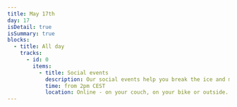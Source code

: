 ```yaml
---
title: May 17th
day: 17
isDetail: true
isSummary: true
blocks:
  - title: All day
    tracks:
      - id: 0
        items:
          - title: Social events
            description: Our social events help you break the ice and meet like-minded people in an informal setting. Even if we're not together in the same place, we won't be alone. So join us remotely for some fun digital adventures. More details following soon.
            time: from 2pm CEST
            location: Online - on your couch, on your bike or outside.
---
```

